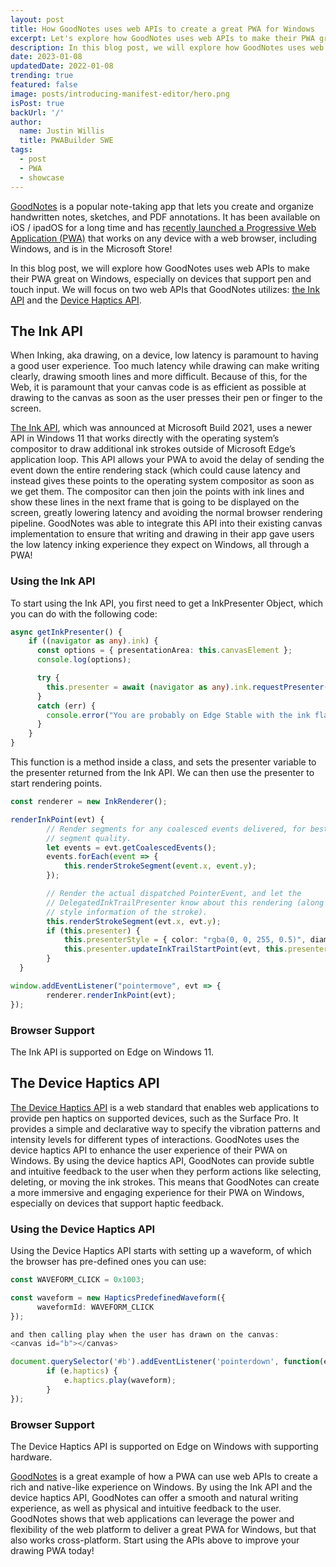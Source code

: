 ```yaml
---
layout: post
title: How GoodNotes uses web APIs to create a great PWA for Windows
excerpt: Let's explore how GoodNotes uses web APIs to make their PWA great on Windows, especially on devices that support pen and touch input.
description: In this blog post, we will explore how GoodNotes uses web APIs to make their PWA great on Windows, especially on devices that support pen and touch input.
date: 2023-01-08
updatedDate: 2022-01-08
trending: true
featured: false
image: posts/introducing-manifest-editor/hero.png
isPost: true
backUrl: '/'
author:
  name: Justin Willis
  title: PWABuilder SWE
tags:
  - post
  - PWA
  - showcase
---
```


[GoodNotes](https://www.goodnotes.com/) is a popular note-taking app that lets you create and organize handwritten notes, sketches, and PDF annotations. It has been available on iOS / ipadOS for a long time and has [recently launched a Progressive Web Application (PWA)](https://www.goodnotes.com/windows) that works on any device with a web browser, including Windows, and is in the Microsoft Store!

In this blog post, we will explore how GoodNotes uses web APIs to make their PWA great on Windows, especially on devices that support pen and touch input. We will focus on two web APIs that GoodNotes utilizes: [the Ink API](https://blogs.windows.com/msedgedev/2021/08/18/enhancing-inking-on-the-web/) and the [Device Haptics API](https://github.com/MicrosoftEdge/MSEdgeExplainers/blob/main/HapticsDevice/explainer.md).

## The Ink API

When Inking, aka drawing, on a device, low latency is paramount to having a good user experience. Too much latency while drawing can make writing clearly, drawing smooth lines and more difficult. Because of this, for the Web, it is paramount that your canvas code is as efficient as possible at drawing to the canvas as soon as the user presses their pen or finger to the screen.

[The Ink API](https://blogs.windows.com/msedgedev/2021/08/18/enhancing-inking-on-the-web/), which was announced at Microsoft Build 2021, uses a newer API in Windows 11 that works directly with the operating system’s compositor to draw additional ink strokes outside of Microsoft Edge’s application loop. This API allows your PWA to avoid the delay of sending the event down the entire rendering stack (which could cause latency and instead gives these points to the operating system compositor as soon as we get them. The compositor can then join the points with ink lines and show these lines in the next frame that is going to be displayed on the screen, greatly lowering latency and avoiding the normal browser rendering pipeline. GoodNotes was able to integrate this API into their existing canvas implementation to ensure that writing and drawing in their app gave users the low latency inking experience they expect on Windows, all through a PWA!

### Using the Ink API
To start using the Ink API, you first need to get a InkPresenter Object, which you can do with the following code:

```typescript
async getInkPresenter() {
    if ((navigator as any).ink) {
      const options = { presentationArea: this.canvasElement };
      console.log(options);

      try {
        this.presenter = await (navigator as any).ink.requestPresenter(options);
      }
      catch (err) {
        console.error("You are probably on Edge Stable with the ink flag turned on, this impl is broken");
      }
    }
}
```


This function is a method inside a class, and sets the presenter variable to the presenter returned from the Ink API. We can then use the presenter to start rendering points.

```typescript
const renderer = new InkRenderer();

renderInkPoint(evt) {
        // Render segments for any coalesced events delivered, for best possible
        // segment quality.
        let events = evt.getCoalescedEvents();
        events.forEach(event => {
            this.renderStrokeSegment(event.x, event.y);
        });

        // Render the actual dispatched PointerEvent, and let the
        // DelegatedInkTrailPresenter know about this rendering (along with
        // style information of the stroke).
        this.renderStrokeSegment(evt.x, evt.y);
        if (this.presenter) {
            this.presenterStyle = { color: "rgba(0, 0, 255, 0.5)", diameter: 4 * evt.pressure };
            this.presenter.updateInkTrailStartPoint(evt, this.presenterStyle);
        }
  }

window.addEventListener("pointermove", evt => {
        renderer.renderInkPoint(evt);
});  
```

### Browser Support
The Ink API is supported on Edge on Windows 11.


## The Device Haptics API

[The Device Haptics API](https://github.com/MicrosoftEdge/MSEdgeExplainers/blob/main/HapticsDevice/explainer.md) is a web standard that enables web applications to provide pen haptics on supported devices, such as the Surface Pro. It provides a simple and declarative way to specify the vibration patterns and intensity levels for different types of interactions.
GoodNotes uses the device haptics API to enhance the user experience of their PWA on Windows. By using the device haptics API, GoodNotes can provide subtle and intuitive feedback to the user when they perform actions like selecting, deleting, or moving the ink strokes. This means that GoodNotes can create a more immersive and engaging experience for their PWA on Windows, especially on devices that support haptic feedback.

### Using the Device Haptics API
Using the Device Haptics API starts with setting up a waveform, of which the browser has pre-defined ones you can use:

```typescript
const WAVEFORM_CLICK = 0x1003;

const waveform = new HapticsPredefinedWaveform({
      waveformId: WAVEFORM_CLICK
});

and then calling play when the user has drawn on the canvas:
<canvas id="b"></canvas>

document.querySelector('#b').addEventListener('pointerdown', function(e) {
        if (e.haptics) {
            e.haptics.play(waveform);
        }
});
```

### Browser Support
The Device Haptics API is supported on Edge on Windows with supporting hardware. 


[GoodNotes](https://www.goodnotes.com/) is a great example of how a PWA can use web APIs to create a rich and native-like experience on Windows. By using the Ink API and the device haptics API, GoodNotes can offer a smooth and natural writing experience, as well as physical and intuitive feedback to the user. GoodNotes shows that web applications can leverage the power and flexibility of the web platform to deliver a great PWA for Windows, but that also works cross-platform. Start using the APIs above to improve your drawing PWA today!
